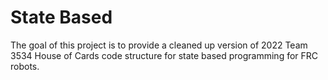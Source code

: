 # State Based

The goal of this project is to provide a cleaned up version of 2022 Team 3534 House of Cards code structure for state based programming for FRC robots. 
